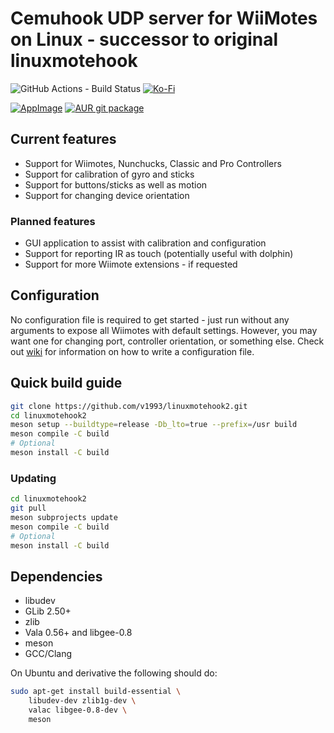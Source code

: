 # Cemuhook UDP server for WiiMotes on Linux - successor to original linuxmotehook

![GitHub Actions - Build Status](https://img.shields.io/github/actions/workflow/status/v1993/linuxmotehook2/meson.yml)
[![Ko-Fi](https://img.shields.io/badge/support-Ko--Fi-brightgreen)](https://ko-fi.com/v19930312)

[![AppImage](https://img.shields.io/badge/AppImage-x86__64%2FARM64-blue)](https://github.com/v1993/evdevhook2/releases/latest)
[![AUR git package](https://img.shields.io/badge/aur-linuxmotehook2--git-blue)](https://aur.archlinux.org/packages/linuxmotehook2-git)

## Current features

* Support for Wiimotes, Nunchucks, Classic and Pro Controllers
* Support for calibration of gyro and sticks
* Support for buttons/sticks as well as motion
* Support for changing device orientation

### Planned features

* GUI application to assist with calibration and configuration
* Support for reporting IR as touch (potentially useful with dolphin)
* Support for more Wiimote extensions - if requested

## Configuration

No configuration file is required to get started - just run without any arguments to expose all Wiimotes with default settings.
However, you may want one for changing port, controller orientation, or something else.
Check out [wiki](https://github.com/v1993/linuxmotehook2/wiki) for information on how to write a configuration file.

## Quick build guide

```bash
git clone https://github.com/v1993/linuxmotehook2.git
cd linuxmotehook2
meson setup --buildtype=release -Db_lto=true --prefix=/usr build
meson compile -C build
# Optional
meson install -C build
```

### Updating
```bash
cd linuxmotehook2
git pull
meson subprojects update
meson compile -C build
# Optional
meson install -C build
```

## Dependencies
* libudev
* GLib 2.50+
* zlib
* Vala 0.56+ and libgee-0.8
* meson
* GCC/Clang

On Ubuntu and derivative the following should do:

```bash
sudo apt-get install build-essential \
    libudev-dev zlib1g-dev \
    valac libgee-0.8-dev \  
    meson
```

